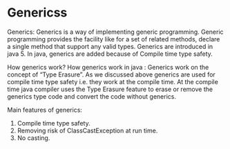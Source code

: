 # Genericss
Generics:
Generics is a way of implementing generic programming. Generic programming provides the facility like for a set of related methods, declare a single method that support any valid types. Generics are introduced in java 5. In java, generics are added because of Compile time type safety.

How generics work?
How generics work in java : 
Generics work on the concept of “Type Erasure”. As we discussed above generics are used for compile time type safety i.e. they work at the compile time. At the compile time java compiler uses the Type Erasure feature to erase or remove the generics type code and convert the code without generics.

Main features of generics:
1. Compile time type safety.
2. Removing risk of ClassCastException at run time.
3. No casting.
